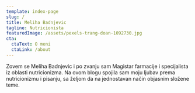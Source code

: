 ```yaml
---
template: index-page
slug: /
title: Meliha Badnjevic
tagline: Nutricionista
featuredImage: /assets/pexels-trang-doan-1092730.jpg
cta:
  ctaText: O meni
  ctaLink: /about
---
```

Zovem se Meliha Badnjevic i po zvanju sam Magistar farmacije i specijalista iz oblasti nutricionizma. Na ovom blogu spojila sam moju ljubav prema nutricionizmu i pisanju, sa željom da na jednostavan način objasnim složene teme.